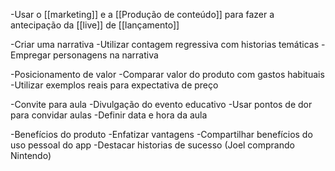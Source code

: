
-Usar o [[marketing]] e a [[Produção de conteúdo]] para fazer a antecipação da [[live]] de [[lançamento]] 

-Criar uma narrativa
	-Utilizar contagem regressiva com historias temáticas
	-Empregar personagens na narrativa


-Posicionamento de valor
	-Comparar valor do produto com gastos habituais
	-Utilizar exemplos reais para expectativa de preço


-Convite para aula
	-Divulgação do evento educativo
		-Usar pontos de dor para convidar aulas
		-Definir data e hora da aula


-Benefícios do produto
	-Enfatizar vantagens
		-Compartilhar benefícios do uso pessoal do app
		-Destacar historias de sucesso (Joel comprando Nintendo)
